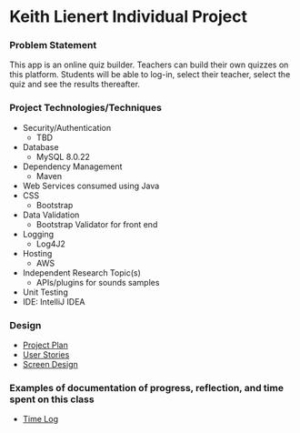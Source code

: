 # Keith Lienert Individual Project

### Problem Statement
This app is an online quiz builder.
Teachers can build their own quizzes on this platform.
Students will be able to log-in, select their teacher, select the quiz and see the results thereafter. 
 





### Project Technologies/Techniques

* Security/Authentication
  * TBD
* Database
    * MySQL 8.0.22
* Dependency Management
    * Maven
* Web Services consumed using Java
* CSS
    * Bootstrap
* Data Validation
    * Bootstrap Validator for front end
* Logging
  * Log4J2
* Hosting
    * AWS
* Independent Research Topic(s)
  * APIs/plugins for sounds samples
* Unit Testing    
* IDE: IntelliJ IDEA


### Design
* [Project Plan](projectPlan.md)
* [User Stories](DesignDocs/userStories.md)
* [Screen Design](DesignDocs/screenDesign.md)



### Examples of documentation of progress, reflection, and time spent on this class
* [Time Log](timeLog.md)